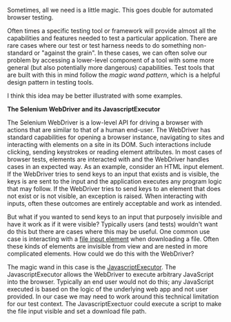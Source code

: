 Sometimes, all we need is a little magic. This goes double for automated browser testing.

Often times a specific testing tool or framework will provide almost all the capabilities and features needed to test a particular application. There are rare cases where our test or test harness needs to do something non-standard or "against the grain". In these cases, we can often solve our problem by accessing a lower-level component of a tool with some more general (but also potentially more dangerous) capabilities. Test tools that are built with this in mind follow the _magic wand pattern_, which is a helpful design pattern in testing tools. 

I think this idea may be better illustrated with some examples. 

**The Selenium WebDriver and its JavascriptExecutor**

The Selenium WebDriver is a low-level API for driving a browser with actions that are similar to that of a human end-user. The WebDriver has standard capabilities for opening a browser instance, navigating to sites and interacting with elements on a site in its DOM. Such interactions include clicking, sending keystrokes or reading element attributes. In most cases of browser tests, elements are interacted with and the WebDriver handles cases in an expected way. As an example, consider an HTML input element. If the WebDriver tries to send keys to an input that exists and is visible, the keys is are sent to the input and the application executes any program logic that may follow. If the WebDriver tries to send keys to an element that does not exist or is not visible, an exception is raised. When interacting with inputs, often these outcomes are entirely acceptable and work as intended. 

But what if you wanted to send keys to an input that purposely invisible and have it work as if it were visible? Typically users (and tests) wouldn't want do this but there are cases where this may be useful. One common use case is interacting with a [file input element](https://developer.mozilla.org/en-US/docs/Web/HTML/Element/input/file) when downloading a file. Often these kinds of elements are invisible from view and are nested in more complicated elements. How could we do this with the WebDriver? 

The magic wand in this case is the [JavascriptExecutor](https://seleniumhq.github.io/selenium/docs/api/java/org/openqa/selenium/JavascriptExecutor.html). The JavascriptExecutor allows the WebDriver to execute arbitrary JavaScript into the browser. Typically an end user would not do this; any JavaScript executed is based on the logic of the underlying web app and not user provided. In our case we may need to work around this technical limitation for our test context. The JavascriptExectuor could execute a script to make the file input visible and set a download file path. 

